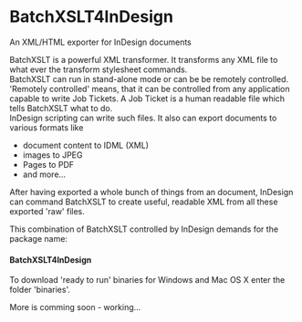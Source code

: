 # BatchXSLT4InDesign
An XML/HTML exporter for InDesign documents

BatchXSLT is a powerful XML transformer. It transforms any XML file to what ever the transform stylesheet commands.\
BatchXSLT can run in stand-alone mode or can be be remotely controlled.\
'Remotely controlled' means, that it can be controlled from any application capable to write Job Tickets. A Job Ticket is a human readable file which tells BatchXSLT what to do.\
InDesign scripting can write such files. It also can export documents to various formats like
- document content to IDML (XML)
- images to JPEG
- Pages to PDF
- and more...

After having exported a whole bunch of things from an document, InDesign can command BatchXSLT to create useful, readable XML from all these exported 'raw' files.

This combination of BatchXSLT controlled by InDesign demands for the package name:
#### BatchXSLT4InDesign

To download 'ready to run' binaries for Windows and Mac OS X enter the folder 'binaries'.

More is comming soon - working...
